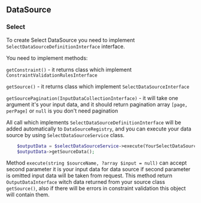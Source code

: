 ## DataSource

### Select
To create Select DataSource you need to implement `SelectDataSourceDefinitionInterface` interface.

You need to implement methods:

`getConstraint()` - it returns class which implement `ConstraintValidationRulesInterface`

`getSource()` - it returns class which implement `SelectDataSourceInterface`

`getSourcePagination(InputDataCollectionInterface)` - it will take one argument it's your input data, and it should return 
pagination array `[page, perPage]` or `null` is you don't need pagination

All call which implements `SelectDataSourceDefinitionInterface` will be added automatically to `DataSourceRegistry`, and 
you can execute your data source by using `SelectDataSourceService` class.

```php
    $outputData = $selectDataSourceService->execute(YourSelectDataSourceClass::class);
    $outputData->getSourceData();
```

Method `execute(string $sourceName, ?array $input = null)` can accept second parameter it is your input data for data source
if second parameter is omitted input data will be taken from request.
This method return `OutputDataInterface` witch data returned from your source class `getSource()`, also if there will be errors
in constraint validation this object will contain them.
